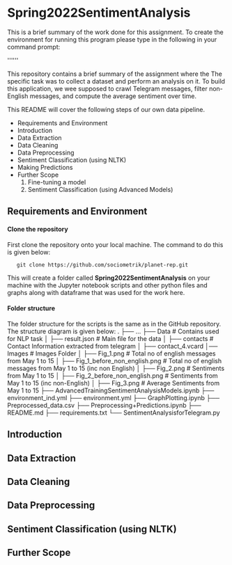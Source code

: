 # Spring2022SentimentAnalysis

This is a brief summary of the work done for this assignment. To create the environment for running this program please type in the following in your command prompt: 

''''''

This repository contains a brief summary of the assignment where the The specific task was to collect a dataset and perform an analysis on it. To build this application, we wee supposed to crawl Telegram messages, filter non-English messages, and compute the average sentiment over time.

This README will cover the following steps of our own data pipeline. 
  
  * Requirements and Environment
  * Introduction
  * Data Extraction
  * Data Cleaning
  * Data Preprocessing
  * Sentiment Classification (using NLTK)
  * Making Predictions
  * Further Scope
    1. Fine-tuning a model
    2. Sentiment Classification (using Advanced Models)

## Requirements and Environment

#### Clone the repository

First clone the repository onto your local machine. The command to do this is given below: 

```shell
   git clone https://github.com/sociometrik/planet-rep.git 
```

This will create a folder called **Spring2022SentimentAnalysis** on your machine with the Jupyter notebook scripts and other python files and graphs along with dataframe that was used for the work here.

#### Folder structure

The folder structure for the scripts is the same as in the GitHub repository. The structure diagram is given below: 
    .
    ├── ...
    ├── Data                    		# Contains used for NLP task
    │   ├── result.json         		# Main file for the data
    │   ├── contacts            		# Contact Information extracted from telegram
    │   	├──  contact_4.vcard 
    │── Images            			# Images Folder
    │   ├── Fig_1.png         			# Total no of english messages from May 1 to 15
    │   ├── Fig_1_before_non_english.png 	# Total no of english messages from May 1 to 15 (inc non English)
    │   ├── Fig_2.png         			# Sentiments from May 1 to 15
    │   ├── Fig_2_before_non_english.png        # Sentiments from May 1 to 15 (inc non-English)
    │   ├── Fig_3.png         			# Average Sentiments from May 1 to 15
    ├── AdvancedTrainingSentimentAnalysisModels.ipynb
    ├── environment_ind.yml
    ├── environment.yml
    ├── GraphPlotting.ipynb
    ├── Preprocessed_data.csv
    ├── Preprocessing+Predictions.ipynb
    ├── README.md
    ├── requirements.txt
    └── SentimentAnalysisforTelegram.py


## Introduction 

## Data Extraction

## Data Cleaning

## Data Preprocessing

## Sentiment Classification (using NLTK)

## Further Scope


